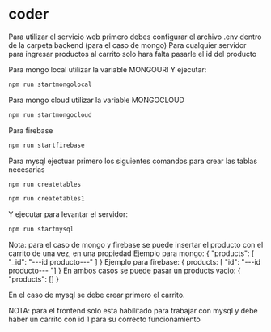 # coder

Para utilizar el servicio web primero debes configurar el archivo .env dentro de la carpeta backend (para el caso de mongo)
Para cualquier servidor para ingresar productos al carrito solo hara falta pasarle el id del producto

Para mongo local utilizar la variable MONGOURI
Y ejecutar:
```sh
npm run startmongolocal
```
Para mongo cloud utilizar la variable MONGOCLOUD
```sh
npm run startmongocloud
```
Para firebase
```sh
npm run startfirebase
```

Para mysql ejectuar primero los siguientes comandos para crear las tablas necesarias
```sh
npm run createtables
```
```sh
npm run createtables1
```
Y ejecutar para levantar el servidor:
```sh
npm run startmysql
```
Nota: para el caso de mongo y firebase se puede insertar el producto con el carrito de una vez, en una propiedad 
Ejemplo para mongo:
{
  "products": [
    "_id": "---id producto---"
  ]
}
Ejemplo para firebase:
{
  products: [
    "id": "---id producto---
  "]
}
En ambos casos se puede pasar un products vacio:
{
  "products": []
}

En el caso de mysql se debe crear primero el carrito.

NOTA: para el frontend solo esta habilitado para trabajar con mysql y debe haber un carrito con id 1 para su correcto funcionamiento
